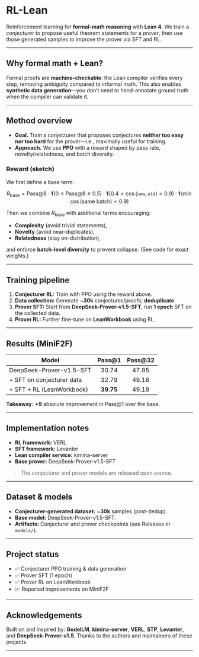 # RL-Lean

Reinforcement learning for **formal-math reasoning** with **Lean 4**.
We train a *conjecturer* to propose useful theorem statements for a *prover*, then use those generated samples to improve the prover via SFT and RL.

---

## Why formal math + Lean?

Formal proofs are **machine-checkable**: the Lean compiler verifies every step, removing ambiguity compared to informal math. This also enables **synthetic data generation**—you don’t need to hand-annotate ground truth when the compiler can validate it.

---

## Method overview

* **Goal.** Train a conjecturer that proposes conjectures **neither too easy nor too hard** for the prover—i.e., maximally useful for training.
* **Approach.** We use **PPO** with a reward shaped by pass rate, novelty/relatedness, and batch diversity.

### Reward (sketch)

We first define a base term:

$$
R_{\text{base}}
= \text{Pass@8}\cdot \mathbf{1}\!\left(0 < \text{Pass@8} \le 0.5\right)
\cdot \mathbf{1}\!\left(0.4 < \cos(\texttt{new}, \texttt{old}) < 0.9\right)
\cdot \mathbf{1}\!\left(\min \cos(\text{same batch}) < 0.9\right)
$$

Then we combine $R_{\text{base}}$ with additional terms encouraging:

* **Complexity** (avoid trivial statements),
* **Novelty** (avoid near-duplicates),
* **Relatedness** (stay on-distribution),

and enforce **batch-level diversity** to prevent collapse. (See code for exact weights.)

---

## Training pipeline

1. **Conjecturer RL:** Train with PPO using the reward above.
2. **Data collection:** Generate \~**30k** conjectures/proofs; **deduplicate**.
3. **Prover SFT:** Start from **DeepSeek-Prover-v1.5-SFT**, run **1 epoch** SFT on the collected data.
4. **Prover RL:** Further fine-tune on **LeanWorkbook** using RL.

---

## Results (MiniF2F)

| Model                     |  Pass\@1  | Pass\@32 |
| ------------------------- | :-------: | :------: |
| DeepSeek-Prover-v1.5-SFT  |   30.74   |   47.95  |
| + SFT on conjecturer data |   32.79   |   49.18  |
| + SFT + RL (LeanWorkbook) | **39.75** |   49.18  |

**Takeaway:** **+9** absolute improvement in Pass\@1 over the base.

---

## Implementation notes

* **RL framework:** VERL
* **SFT framework:** Levanter
* **Lean compiler service:** kimina-server
* **Base prover:** DeepSeek-Prover-v1.5-SFT

> The conjecturer and prover models are released open source.

---


## Dataset & models

* **Conjecturer-generated dataset:** \~**30k** samples (post-dedup).
* **Base model:** DeepSeek-Prover-v1.5-SFT.
* **Artifacts:** Conjecturer and prover checkpoints (see Releases or `models/`).

---

## Project status

* ✅ Conjecturer PPO training & data generation
* ✅ Prover SFT (1 epoch)
* ✅ Prover RL on LeanWorkbook
* 📈 Reported improvements on MiniF2F

---

## Acknowledgements

Built on and inspired by: **GodelLM**, **kimina-server**, **VERL**, **STP**, **Levanter**, and **DeepSeek-Prover-v1.5**. Thanks to the authors and maintainers of these projects.

---


